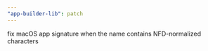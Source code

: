 ```yaml
---
"app-builder-lib": patch
---
```


fix macOS app signature when the name contains NFD-normalized characters
